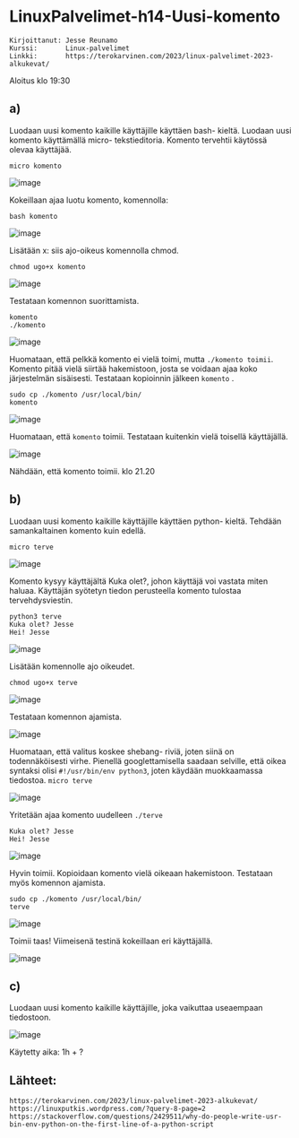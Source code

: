 # LinuxPalvelimet-h14-Uusi-komento
    Kirjoittanut: Jesse Reunamo
    Kurssi:       Linux-palvelimet
    Linkki:       https://terokarvinen.com/2023/linux-palvelimet-2023-alkukevat/


Aloitus klo 19:30
## a)
Luodaan uusi komento kaikille käyttäjille käyttäen bash- kieltä. Luodaan uusi komento käyttämällä micro- tekstieditoria. Komento tervehtii käytössä olevaa käyttäjää.

    micro komento

![image](https://user-images.githubusercontent.com/112503770/224565514-150d5dbc-11a0-4303-bfc2-bc567d4a1ff2.png)

Kokeillaan ajaa luotu komento, komennolla:

    bash komento

![image](https://user-images.githubusercontent.com/112503770/224565537-ed33cdae-f9e8-4e67-9391-84fec3c51979.png)

Lisätään x: siis ajo-oikeus komennolla chmod.

    chmod ugo+x komento

![image](https://user-images.githubusercontent.com/112503770/224565578-f72ba82c-8d8e-4d5c-8f9f-486a3f3edbcc.png)

Testataan komennon suorittamista.

    komento
    ./komento

![image](https://user-images.githubusercontent.com/112503770/224565646-7c55d3ea-7b4b-4626-beaa-2707432e7062.png)

Huomataan, että pelkkä komento ei vielä toimi, mutta `./komento toimii`. Komento pitää vielä siirtää hakemistoon, josta se voidaan ajaa koko järjestelmän sisäisesti. Testataan kopioinnin jälkeen `komento` .

    sudo cp ./komento /usr/local/bin/
    komento

![image](https://user-images.githubusercontent.com/112503770/224565985-25ef82d4-234c-405d-90ed-337d8c1e0673.png)

Huomataan, että `komento` toimii. Testataan kuitenkin vielä toisellä käyttäjällä. 

![image](https://user-images.githubusercontent.com/112503770/224567733-5576c4f5-9bfb-40f2-a086-f690132e90a8.png)

Nähdään, että komento toimii. 
klo 21.20
## b)
Luodaan uusi komento kaikille käyttäjille käyttäen python- kieltä. Tehdään samankaltainen komento kuin edellä.

    micro terve
    
![image](https://user-images.githubusercontent.com/112503770/224568564-729e7edc-d99f-4500-a313-bb45854ec9e4.png)

Komento kysyy käyttäjältä Kuka olet?, johon käyttäjä voi vastata miten haluaa. Käyttäjän syötetyn tiedon perusteella komento tulostaa tervehdysviestin.

    python3 terve
    Kuka olet? Jesse
    Hei! Jesse

![image](https://user-images.githubusercontent.com/112503770/224568595-3c0f4dfe-8c1d-4158-8621-a3adf87b1e93.png)

Lisätään komennolle ajo oikeudet.

    chmod ugo+x terve
    
![image](https://user-images.githubusercontent.com/112503770/224569089-cb440cbc-ac4a-4112-94a3-805ca5fbee48.png)

Testataan komennon ajamista.

![image](https://user-images.githubusercontent.com/112503770/224569278-b9c2b050-5b47-4697-9474-f5314dfb43b6.png)

Huomataan, että valitus koskee shebang- riviä, joten siinä on todennäköisesti virhe. Pienellä googlettamisella saadaan selville, että oikea syntaksi olisi `#!/usr/bin/env python3`, joten käydään muokkaamassa tiedostoa. `micro terve`

![image](https://user-images.githubusercontent.com/112503770/224569412-aa4b8e3f-6d20-4d63-ba99-08651e52a1a2.png)

Yritetään ajaa komento uudelleen `./terve`
    
    Kuka olet? Jesse
    Hei! Jesse
    
![image](https://user-images.githubusercontent.com/112503770/224569609-253e156e-53ac-4c53-9bf2-b920535bbb3d.png)

Hyvin toimii. Kopioidaan komento vielä oikeaan hakemistoon. Testataan myös komennon ajamista.

    sudo cp ./komento /usr/local/bin/
    terve

![image](https://user-images.githubusercontent.com/112503770/224569676-205880be-fb6d-423a-9887-34e3a2fcdad8.png)

Toimii taas! Viimeisenä testinä kokeillaan eri käyttäjällä.

![image](https://user-images.githubusercontent.com/112503770/224569736-e22c218a-916e-4b57-b93e-d3efab95c60b.png)

## c)
Luodaan uusi komento kaikille käyttäjille, joka vaikuttaa useaempaan tiedostoon.

![image](https://user-images.githubusercontent.com/112503770/224574658-9b3c1c15-4503-4a95-a37b-266f24c0d528.png)



Käytetty aika: 1h + ?
## Lähteet:
    https://terokarvinen.com/2023/linux-palvelimet-2023-alkukevat/
    https://linuxputkis.wordpress.com/?query-8-page=2
    https://stackoverflow.com/questions/2429511/why-do-people-write-usr-bin-env-python-on-the-first-line-of-a-python-script
